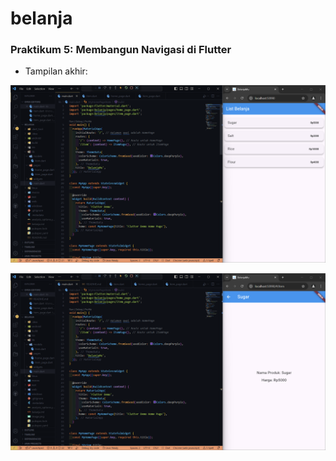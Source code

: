 # belanja

### **Praktikum 5: Membangun Navigasi di Flutter**

* Tampilan akhir:

![alt text](image.png)

![alt text](image-1.png)